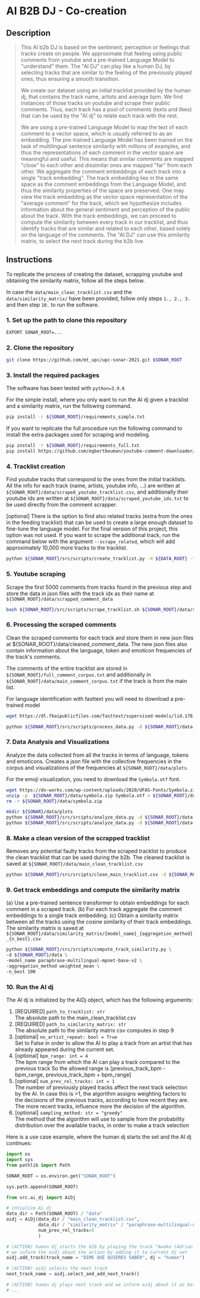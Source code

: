 
# AI B2B DJ - Co-creation

## Description

> This AI b2b DJ is based on the sentiment, perception or feelings that tracks create on people. We approximate that feeling using public comments from youtube and a pre-trained Language Model to "understand" them. The "AI DJ" can play like a human DJ, by selecting tracks that are similar to the feeling of the previously played ones, thus ensuring a smooth transition.
>
> We create our dataset using an initial tracklist provided by the human dj, that contains the track name, artists and average bpm. We find instances of those tracks on youtube and scrape their public comments. Thus, each track has a pool of comments (texts and likes) that can be used by the "AI dj" to relate each track with the rest.
>
> We are using a pre-trained Language Model to map the text of each comment to a vector space, which is usually referred to as an embedding. The pre-trained Language Model has been trained on the task of multilingual sentence similarity with millions of examples, and thus the representations of each comment in the vector space are meaningful and useful. This means that similar comments are mapped "close" to each other and dissimilar ones are mapped "far" from each other. We aggregate the comment embeddings of each track into a single "track embedding". The track embedding lies in the same space as the comment embeddings from the Language Model, and thus the similarity properties of the space are preserved. One may view the track embedding as the vector space representation of the "average comment" for the track, which we hypothesize includes information about the general sentiment and perception of the public about the track. With the track embeddings, we can proceed to compute the similarity between every track in our tracklist, and thus identify tracks that are similar and related to each other, based solely on the language of the comments. The "AI DJ" can use this similarity matrix, to select the next track during the b2b live.
>

## Instructions

To replicate the process of creating the dataset, scrapping youtube and obtaining the similarity matrix, follow all the steps below.

In case the `data/main_clean_tracklist.csv` and the `data/similarity_matrix/` have been provided, follow only steps `1., 2., 3.` and then step `10.` to run the software.

### 1. Set up the path to clone this repository

```bash
EXPORT SONAR_ROOT=...
```

### 2. Clone the repository

```bash
git clone https://github.com/mt_upc/upc-sonar-2021.git $SONAR_ROOT
```

### 3. Install the required packages

The software has been tested with `python=3.9.6`

For the simple install, where you only want to run the AI dj given a tracklist and a similarity matrix, run the following command.

```bash
pip install -r ${SONAR_ROOT}/requirements_simple.txt
```

If you want to replicate the full procedure run the following command to install the extra packages used for scraping and modeling.

```bash
pip install -r ${SONAR_ROOT}/requirements_full.txt
pip install https://github.com/egbertbouman/youtube-comment-downloader/archive/master.zip
```

### 4. Tracklist creation

Find youtube tracks that correspond to the ones from the initial tracklists. All the info for each track (name, artists, youtube info, ...) are written at `${SONAR_ROOT}/data/scraped_youtube_tracklist.csv`, and additionally their youtube ids are written at `${SONAR_ROOT}/data/scraped_youtube_ids.txt` to be used directly from the comment scrapper.

[optional] There is the option to find also related tracks (extra from the ones in the feeding tracklist) that can be used to create a large enough dataset to fine-tune the language model. For the final version of this project, this option was not used. If you want to scrape the additional track, run the command below with the argument `--scrape_related`, which will add approximately 10,000 more tracks to the tracklist.

```bash
python ${SONAR_ROOT}/src/scripts/create_tracklist.py -d ${DATA_ROOT} -tsv ...
```

### 5. Youtube scraping

Scrape the first 5000 comments from tracks found in the previous step and store the data in json files with the track idx as their name at `${SONAR_ROOT}/data/scrapped_comment_data`

```bash
bash ${SONAR_ROOT}/src/scripts/scrape_tracklist.sh ${SONAR_ROOT}/data/scraped_youtube_ids.txt ${SONAR}/data/scraped_comment_data $output_dir 5000
```

### 6. Processing the scraped comments

Clean the scraped comments for each track and store them in new json files at ${SONAR_ROOT}/data/cleaned_comment_data. The new json files also contain information about the language, token and emoticon frequencies of the track's comments.

The comments of the entire tracklist are stored in `${SONAR_ROOT}/full_comment_corpus.txt` and additionally in `${SONAR_ROOT}/data/main_comment_corpus.txt` if the track is from the main list.

For language identification with fasttext you will need to download a pre-trained model

```bash
wget https://dl.fbaipublicfiles.com/fasttext/supervised-models/lid.176.bin -O ${SONAR_ROOT}/data/fasttext_model_lid_176.bin
```

```bash
python ${SONAR_ROOT}/src/scripts/process_data.py -d ${SONAR_ROOT}/data --subdir_name ...
```

### 7. Data Analysis and Visualizations

Analyze the data collected from all the tracks in terms of language, tokens and emoticons. Creates a json file with the collective frequencies in the corpus and visualizations of the frequencies at `${SONAR_ROOT}/data/plots`.

For the emoji visualization, you need to download the `Symbola.otf` font.

```bash
wget https://dn-works.com/wp-content/uploads/2020/UFAS-Fonts/Symbola.zip -O ${SONAR_ROOT}/data/symbola.zip
unzip -p  ${SONAR_ROOT}/data/symbola.zip Symbola.otf > ${SONAR_ROOT}/data/Symbola.otf
rm -r ${SONAR_ROOT}/data/symbola.zip
```

```bash
mkdir ${SONAR}/data/plots
python ${SONAR_ROOT}/src/srcipts/analyze_data.py -d ${SONAR_ROOT}/data -l main
python ${SONAR_ROOT}/src/scripts/analyze_data.py -d ${SONAR_ROOT}/data -l full
```

### 8. Make a clean version of the scrapped tracklist

Removes any potential faulty tracks from the scraped tracklist to produce the clean tracklist that can be used during the b2b. The cleaned tracklist is saved at `${SONAR_ROOT}/data/main_clean_tracklist.csv`

```bash
python ${SONAR_ROOT}/src/srcipts/clean_main_tracklist.csv -d ${SONAR_ROOT}/data
```

### 9. Get track embeddings and compute the similarity matrix

(a) Use a pre-trained sentence transformer to obtain embeddings for each comment in a scraped track.
(b) For each track aggregate the comment embeddings to a single track embedding.
(c) Obtain a similarity matrix between all the tracks using the cosine similarity of their track embeddings. The similarity matrix is saved at `${SONAR_ROOT}/data/similarity_matrix/{model_name}_{aggregation_method}_{n_best}.csv`

```bash
python ${SONAR_ROOT}/src/srcipts/compute_track_similarity.py \
-d ${SONAR_ROOT}/data \
-model_name paraphrase-multilingual-mpnet-base-v2 \
-aggregation_method weighted_mean \
-n_best 100
```

### 10. Run the AI dj

The AI dj is initialized by the AiDj object, which has the following arguments:
1. [REQUIRED] `path_to_tracklist: str` \
     The absolute path to the main_clean_tracklist.csv
2. [REQUIRED] `path_to_similarity_matrix: str` \
    The absolute path to the similarity matrix csv computes in step 9
3. [optional] `no_artist_repeat: bool = True` \
    Set to False in order to allow the AI to play a track from an artist
    that has already appeared during the current set.
4. [optional] `bpm_range: int = 4` \
    The bpm range from which the AI can play a track compared to the previous track
    So the allowed range is [previous_track_bpm - bpm_range, previous_track_bpm + bpm_range]
5. [optional] `num_prev_rel_tracks: int = 1` \
    The number of previously played tracks affect the next track selection by the AI.
    In case this is >1, the algorithm assigns weighting factors to the decisions of the previous tracks, according to how recent they are. The more recent tracks, influence more the decision of the algorithm.
6. [optional] `sampling_method: str = "greedy"` \
    The method that the algorithm will use to sample from the probability distribution over the available tracks, in order to make a track selection

Here is a use case example, where the human dj starts the set and the AI dj continues:

```python
import os
import sys
from pathlib import Path

SONAR_ROOT = os.environ.get("SONAR_ROOT")

sys.path.append(SONAR_ROOT)

from src.ai_dj import AiDj

# intialize Ai dj
data_dir = Path(SONAR_ROOT) / "data"
aidj = AiDj(data_dir / "main_clean_tracklist.csv",
            data_dir / "similarity_matrix" / "paraphrase-multilingual-mpnet-base-v2_weighted_mean_100.csv",
            num_prev_rel_tracks=5
            )

# (ACTION) human dj starts the b2b by playing the track "Awake (Adrian B Remix)"
# we inform the aidj about the action by adding it to current dj set
aidj.add_track(track_name = "DIME QUÉ QUIERES SABER", dj = "human")

# (ACTION) aidj selects the next track
next_track_name = aidj.select_and_add_next_track()

# (ACTION) human dj plays next track and we inform aidj about it as before
# ...
```
